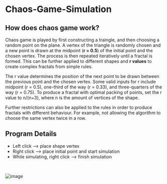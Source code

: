 # Chaos-Game-Simulation
## How does chaos game work?
Chaos game is played by first constructing a traingle, and then choosing a random point on the plane. A vertex of the triangle is randomly chosen and a new point is drawn at the midpoint (**r = 0.5**) of the initial point and the chosen vertex. The process is then repeated iteratively until a fractal is formed. This can be further applied to different shapes and **r values** to create complex fractals from simple rules.

The r value determines the position of the next point to be drawn between the previous point and the chosen vertex. Some valid inputs for r include midpoint (r = 0.5), one-third of the way (r = 0.33), and three-quarters of the way (r = 0.75). To produce a fractal with optimal packing of points, set the r value to n/(n+3), where n is the amount of vertices of the shape.

Further restrictions can also be applied to the rules in order to produce fractals with different behaviour. For example, not allowing the algorithm to choose the same vertex twice in a row.



## Program Details
* Left click --> place shape vertex
* Right click --> place initial point and start simulation
* While simulating, right click --> finish simulation
<br>

![image](https://github.com/hamidshxrifi/Chaos-Game-Simulation/assets/97482941/38ad3251-1e57-4ec5-8f46-89da7b6cba23)




